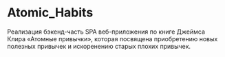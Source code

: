 # Atomic_Habits
Реализация бэкенд-часть SPA веб-приложения по книге Джеймса Клира «Атомные привычки»,
которая посвящена приобретению новых полезных привычек и искоренению старых плохих привычек.

